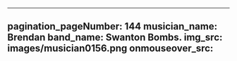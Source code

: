 ------
pagination_pageNumber: 144
musician_name: Brendan
band_name: Swanton Bombs.
img_src: images/musician0156.png
onmouseover_src: 
------